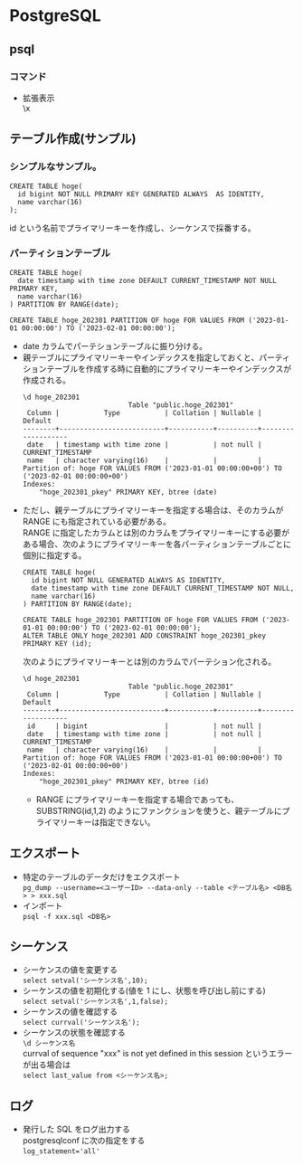 # PostgreSQL

## psql

### コマンド
* 拡張表示  
\x

## テーブル作成(サンプル)

### シンプルなサンプル。

```
CREATE TABLE hoge(
  id bigint NOT NULL PRIMARY KEY GENERATED ALWAYS  AS IDENTITY,
  name varchar(16)
);
```
id という名前でプライマリーキーを作成し、シーケンスで採番する。

### パーティションテーブル

```
CREATE TABLE hoge(
  date timestamp with time zone DEFAULT CURRENT_TIMESTAMP NOT NULL PRIMARY KEY,
  name varchar(16)
) PARTITION BY RANGE(date);

CREATE TABLE hoge_202301 PARTITION OF hoge FOR VALUES FROM ('2023-01-01 00:00:00') TO ('2023-02-01 00:00:00');
```
* date カラムでパーテションテーブルに振り分ける。  
* 親テーブルにプライマリーキーやインデックスを指定しておくと、パーティションテーブルを作成する時に自動的にプライマリーキーやインデックスが作成される。  
  ```
  \d hoge_202301
                            Table "public.hoge_202301"
   Column |           Type           | Collation | Nullable |      Default      
  --------+--------------------------+-----------+----------+-------------------
   date   | timestamp with time zone |           | not null | CURRENT_TIMESTAMP
   name   | character varying(16)    |           |          | 
  Partition of: hoge FOR VALUES FROM ('2023-01-01 00:00:00+00') TO ('2023-02-01 00:00:00+00')
  Indexes:
      "hoge_202301_pkey" PRIMARY KEY, btree (date)
  ```
* ただし、親テーブルにプライマリーキーを指定する場合は、そのカラムが RANGE にも指定されている必要がある。  
  RANGE に指定したカラムとは別のカラムをプライマリーキーにする必要がある場合、次のようにプライマリーキーを各パーティションテーブルごとに個別に指定する。
  ```
  CREATE TABLE hoge(
    id bigint NOT NULL GENERATED ALWAYS AS IDENTITY,
    date timestamp with time zone DEFAULT CURRENT_TIMESTAMP NOT NULL,
    name varchar(16)
  ) PARTITION BY RANGE(date);
  
  CREATE TABLE hoge_202301 PARTITION OF hoge FOR VALUES FROM ('2023-01-01 00:00:00') TO ('2023-02-01 00:00:00');
  ALTER TABLE ONLY hoge_202301 ADD CONSTRAINT hoge_202301_pkey PRIMARY KEY (id);
  ```
  次のようにプライマリーキーとは別のカラムでパーテション化される。
  ```
  \d hoge_202301
                            Table "public.hoge_202301"
   Column |           Type           | Collation | Nullable |      Default      
  --------+--------------------------+-----------+----------+-------------------
   id     | bigint                   |           | not null | 
   date   | timestamp with time zone |           | not null | CURRENT_TIMESTAMP
   name   | character varying(16)    |           |          | 
  Partition of: hoge FOR VALUES FROM ('2023-01-01 00:00:00+00') TO ('2023-02-01 00:00:00+00')
  Indexes:
      "hoge_202301_pkey" PRIMARY KEY, btree (id)
  ```
  * RANGE にプライマリーキーを指定する場合であっても、SUBSTRING(id,1,2) のようにファンクションを使うと、親テーブルにプライマリーキーは指定できない。


## エクスポート

* 特定のテーブルのデータだけをエクスポート  
  `pg_dump --username=<ユーザーID> --data-only --table <テーブル名> <DB名> > xxx.sql`
* インポート  
  `psql -f xxx.sql <DB名>`

## シーケンス

* シーケンスの値を変更する  
`select setval('シーケンス名',10);`
* シーケンスの値を初期化する(値を 1 にし、状態を呼び出し前にする)  
`select setval('シーケンス名',1,false);`
* シーケンスの値を確認する  
`select currval('シーケンス名');`
* シーケンスの状態を確認する  
`\d シーケンス名`  
currval of sequence "xxx" is not yet defined in this session というエラーが出る場合は  
`select last_value from <シーケンス名>;`

## ログ

* 発行した SQL をログ出力する  
postgresqlconf に次の指定をする  
`log_statement='all'`
